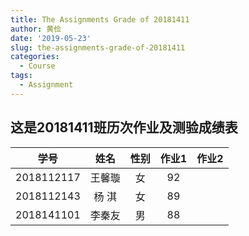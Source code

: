 ```yaml
---
title: The Assignments Grade of 20181411
author: 黄俭
date: '2019-05-23'
slug: the-assignments-grade-of-20181411
categories:
  - Course
tags:
  - Assignment
---
```

## 这是20181411班历次作业及测验成绩表

|学号         |      姓名| 性别    | 作业1 |作业2 |
|:-----------:|:--------:|:-------:|:-----:|:----:|
|   2018112117|    王馨璇| 女      |   92  |      |
|   2018112143|    杨 淇 | 女      |   89  |      |
|   2018141101|    李秦友| 男      |   88  |      |